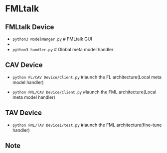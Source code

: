# FMLtalk

## FMLtalk Device
- `python3 ModelManger.py` # FMLtalk GUI
- 
- `python3 handler.py` # Global meta model handler

## CAV Device
- `python FL/CAV Device/Client.py` #launch the FL architecture(Local meta model handler)

- `python FML/CAV Device/Client.py` #launch the FML architecture(Local meta model handler)

## TAV Device
- `python FML/TAV Device1/test.py` #launch the FML architecture(fine-tune handler)


## Note


